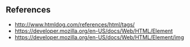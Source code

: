## References
* http://www.htmldog.com/references/html/tags/
* https://developer.mozilla.org/en-US/docs/Web/HTML/Element
* https://developer.mozilla.org/en-US/docs/Web/HTML/Element/img